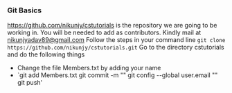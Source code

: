 ### Git Basics
https://github.com/nikunjy/cstutorials is the repository we are going to be working in. 
You will be needed to add as contributors. Kindly mail at nikunjyadav89@gmail.com
Follow the steps in your command line
`git clone https://github.com/nikunjy/cstutorials.git`
Go to the directory cstutorials and do the following things
* Change the file Members.txt by adding your name
* `git add Members.txt
	 git commit -m "<Whatever commit message you wish to write>"
	 git config --global user.email "<Your email id>"
	 git push'